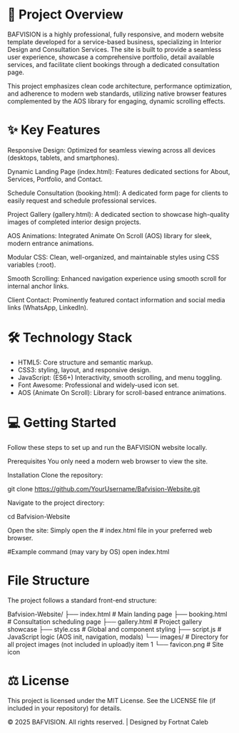# 🚀 Project Overview
BAFVISION is a highly professional, fully responsive, and modern website template developed for a service-based business, specializing in Interior Design and Consultation Services. The site is built to provide a seamless user experience, showcase a comprehensive portfolio, detail available services, and facilitate client bookings through a dedicated consultation page.

This project emphasizes clean code architecture, performance optimization, and adherence to modern web standards, utilizing native browser features complemented by the AOS library for engaging, dynamic scrolling effects.


# ✨ Key Features
Responsive Design: Optimized for seamless viewing across all devices (desktops, tablets, and smartphones).

Dynamic Landing Page (index.html): Features dedicated sections for About, Services, Portfolio, and Contact.

Schedule Consultation (booking.html): A dedicated form page for clients to easily request and schedule professional services.

Project Gallery (gallery.html): A dedicated section to showcase high-quality images of completed interior design projects.

AOS Animations: Integrated Animate On Scroll (AOS) library for sleek, modern entrance animations.

Modular CSS: Clean, well-organized, and maintainable styles using CSS variables (:root).

Smooth Scrolling: Enhanced navigation experience using smooth scroll for internal anchor links.

Client Contact: Prominently featured contact information and social media links (WhatsApp, LinkedIn).

# 🛠️ Technology Stack	
- HTML5:                           Core structure and semantic markup.		
- CSS3:                            styling, layout, and responsive design.		
- JavaScript:                      (ES6+)	Interactivity, smooth scrolling, and menu toggling.		
- Font Awesome:                    Professional and widely-used icon set.		
- AOS (Animate On Scroll):	         Library for scroll-based entrance animations.		

# 💻 Getting Started
Follow these steps to set up and run the BAFVISION website locally.

Prerequisites
You only need a modern web browser to view the site.

Installation
Clone the repository:

git clone https://github.com/YourUsername/Bafvision-Website.git


Navigate to the project directory:

cd Bafvision-Website

Open the site:
Simply open the # index.html file in your preferred web browser.

#Example command (may vary by OS)
open index.html


# File Structure
The project follows a standard front-end structure:

Bafvision-Website/
├── index.html          # Main landing page
├── booking.html        # Consultation scheduling page
├── gallery.html        # Project gallery showcase
├── style.css           # Global and component styling
├── script.js           # JavaScript logic (AOS init, navigation, modals)
└── images/             # Directory for all project images (not included in upload)y item 1
    └── favicon.png       # Site icon

  # ⚖️ License
This project is licensed under the MIT License. See the LICENSE file (if included in your repository) for details.

© 2025 BAFVISION. All rights reserved. | Designed by Fortnat Caleb
